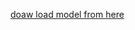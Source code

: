 [doaw load model from here ](https://drive.google.com/drive/folders/1AXOT72URLVdg6kTIm3d0Iq6-EYi6Q8Sd?usp=sharing)


